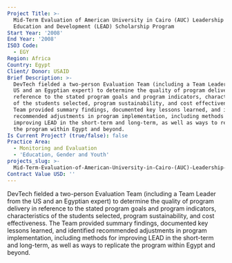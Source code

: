 ```yaml
---
Project Title: >-
  Mid-Term Evaluation of American University in Cairo (AUC) Leadership for
  Education and Development (LEAD) Scholarship Program
Start Year: '2008'
End Year: '2008'
ISO3 Code:
  - EGY
Region: Africa
Country: Egypt
Client/ Donor: USAID
Brief Description: >-
  DevTech fielded a two-person Evaluation Team (including a Team Leader from the
  US and an Egyptian expert) to determine the quality of program delivery in
  reference to the stated program goals and program indicators, characteristics
  of the students selected, program sustainability, and cost effectiveness. The
  Team provided summary findings, documented key lessons learned, and identified
  recommended adjustments in program implementation, including methods for
  improving LEAD in the short-term and long-term, as well as ways to replicate
  the program within Egypt and beyond.
Is Current Project? (true/false): false
Practice Area:
  - Monitoring and Evaluation
  - 'Education, Gender and Youth'
projects_slug: >-
  Mid-Term-Evaluation-of-American-University-in-Cairo-(AUC)-Leadership-for-Education-and-Development-(
Contract Value USD: ''
---
```

DevTech fielded a two-person Evaluation Team (including a Team Leader from the US and an Egyptian expert) to determine the quality of program delivery in reference to the stated program goals and program indicators, characteristics of the students selected, program sustainability, and cost effectiveness. The Team provided summary findings, documented key lessons learned, and identified recommended adjustments in program implementation, including methods for improving LEAD in the short-term and long-term, as well as ways to replicate the program within Egypt and beyond.